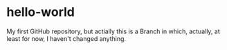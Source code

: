 # hello-world
My first GitHub repository, but actially this is a Branch in which, actually, at least for now, I haven't changed anything.
